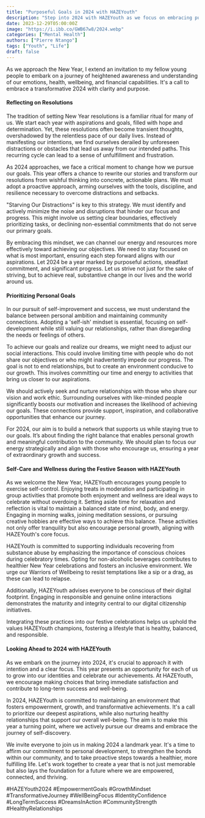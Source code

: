```yaml
---
title: "Purposeful Goals in 2024 with HAZEYouth"
description: "Step into 2024 with HAZEYouth as we focus on embracing purposeful goals. Explore our commitment to an environment where empowerment, personal growth, and transformative achievements thrive. Our latest blog post delves into the strategies for setting intentional goals, cultivating meaningful relationships, and achieving long-term success. #HAZEYouth2024 #PurposefulGoals #Transformation2024"
date: 2023-12-29T05:00:00Z
image: "https://i.ibb.co/GWB67w8/2024.webp"
categories: ["Mental Health"]
authors: ["Pierre Ntango"]
tags: ["Youth", "Life"]
draft: false
---
```

As we approach the New Year, I extend an invitation to my fellow young people to embark on a journey of heightened awareness and understanding of our emotions, health, wellbeing, and financial capabilities. It's a call to embrace a transformative 2024 with clarity and purpose.

#### Reflecting on Resolutions
The tradition of setting New Year resolutions is a familiar ritual for many of us. We start each year with aspirations and goals, filled with hope and determination. Yet, these resolutions often become transient thoughts, overshadowed by the relentless pace of our daily lives. Instead of manifesting our intentions, we find ourselves derailed by unforeseen distractions or obstacles that lead us away from our intended paths. This recurring cycle can lead to a sense of unfulfillment and frustration.

As 2024 approaches, we face a critical moment to change how we pursue our goals. This year offers a chance to rewrite our stories and transform our resolutions from wishful thinking into concrete, actionable plans. We must adopt a proactive approach, arming ourselves with the tools, discipline, and resilience necessary to overcome distractions and setbacks.

"Starving Our Distractions" is key to this strategy. We must identify and actively minimize the noise and disruptions that hinder our focus and progress. This might involve us setting clear boundaries, effectively prioritizing tasks, or declining non-essential commitments that do not serve our primary goals.

By embracing this mindset, we can channel our energy and resources more effectively toward achieving our objectives. We need to stay focused on what is most important, ensuring each step forward aligns with our aspirations. Let 2024 be a year marked by purposeful actions, steadfast commitment, and significant progress. Let us strive not just for the sake of striving, but to achieve real, substantive change in our lives and the world around us.

#### Prioritizing Personal Goals
In our pursuit of self-improvement and success, we must understand the balance between personal ambition and maintaining community connections. Adopting a 'self-ish' mindset is essential, focusing on self-development while still valuing our relationships, rather than disregarding the needs or feelings of others.

To achieve our goals and realize our dreams, we might need to adjust our social interactions. This could involve limiting time with people who do not share our objectives or who might inadvertently impede our progress. The goal is not to end relationships, but to create an environment conducive to our growth. This involves committing our time and energy to activities that bring us closer to our aspirations.

We should actively seek and nurture relationships with those who share our vision and work ethic. Surrounding ourselves with like-minded people significantly boosts our motivation and increases the likelihood of achieving our goals. These connections provide support, inspiration, and collaborative opportunities that enhance our journey.

For 2024, our aim is to build a network that supports us while staying true to our goals. It’s about finding the right balance that enables personal growth and meaningful contribution to the community. We should plan to focus our energy strategically and align with those who encourage us, ensuring a year of extraordinary growth and success.

#### Self-Care and Wellness during the Festive Season with HAZEYouth
As we welcome the New Year, HAZEYouth encourages young people to exercise self-control. Enjoying treats in moderation and participating in group activities that promote both enjoyment and wellness are ideal ways to celebrate without overdoing it. Setting aside time for relaxation and reflection is vital to maintain a balanced state of mind, body, and energy. Engaging in morning walks, joining meditation sessions, or pursuing creative hobbies are effective ways to achieve this balance. These activities not only offer tranquility but also encourage personal growth, aligning with HAZEYouth's core focus.

HAZEYouth is committed to supporting individuals recovering from substance abuse by emphasizing the importance of conscious choices during celebratory times. Opting for non-alcoholic beverages contributes to healthier New Year celebrations and fosters an inclusive environment. We urge our Warriors of Wellbeing to resist temptations like a sip or a drag, as these can lead to relapse.

Additionally, HAZEYouth advises everyone to be conscious of their digital footprint. Engaging in responsible and genuine online interactions demonstrates the maturity and integrity central to our digital citizenship initiatives.

Integrating these practices into our festive celebrations helps us uphold the values HAZEYouth champions, fostering a lifestyle that is healthy, balanced, and responsible.

#### Looking Ahead to 2024 with HAZEYouth
As we embark on the journey into 2024, it's crucial to approach it with intention and a clear focus. This year presents an opportunity for each of us to grow into our identities and celebrate our achievements. At HAZEYouth, we encourage making choices that bring immediate satisfaction and contribute to long-term success and well-being.

In 2024, HAZEYouth is committed to maintaining an environment that fosters empowerment, growth, and transformative achievements. It's a call to prioritize our deepest aspirations, while also nurturing healthy relationships that support our overall well-being. The aim is to make this year a turning point, where we actively pursue our dreams and embrace the journey of self-discovery.

We invite everyone to join us in making 2024 a landmark year. It's a time to affirm our commitment to personal development, to strengthen the bonds within our community, and to take proactive steps towards a healthier, more fulfilling life. Let's work together to create a year that is not just memorable but also lays the foundation for a future where we are empowered, connected, and thriving.

#HAZEYouth2024 #EmpowermentGoals #GrowthMindset #TransformativeJourney
#WellBeingFocus #IdentityConfidence #LongTermSuccess #DreamsInAction
#CommunityStrength #HealthyRelationships
